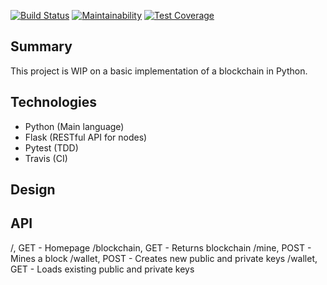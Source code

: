[![Build Status](https://travis-ci.org/thielsen/blockchain.svg?branch=master)](https://travis-ci.org/thielsen/blockchain) [![Maintainability](https://api.codeclimate.com/v1/badges/69b4f8731d960968c671/maintainability)](https://codeclimate.com/github/thielsen/blockchain/maintainability) [![Test Coverage](https://api.codeclimate.com/v1/badges/69b4f8731d960968c671/test_coverage)](https://codeclimate.com/github/thielsen/blockchain/test_coverage)

## Summary

This project is WIP on a basic implementation of a blockchain in Python.

## Technologies

- Python (Main language)
- Flask (RESTful API for nodes)
- Pytest (TDD)
- Travis (CI)

## Design


## API

/, GET - Homepage
/blockchain, GET - Returns blockchain
/mine, POST - Mines a block
/wallet, POST - Creates new public and private keys
/wallet, GET - Loads existing public and private keys